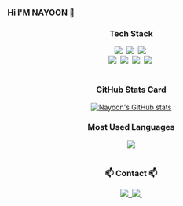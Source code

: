 ### Hi I'M NAYOON 👋

<h3 align="center">Tech Stack</h3>
<div align="center">
  <img src="https://img.shields.io/badge/Java-20232a.svg?style=for-the-badge&logo=java&logoColor=61DAFB" />&nbsp
  <img src="https://img.shields.io/badge/springboot-F7DF1E.svg?style=for-the-badge&logo=springboot&logoColor=6DB33F" />&nbsp
  <img src="https://img.shields.io/badge/python-20232a.svg?style=for-the-badge&logo=python&logoColor=3776AB" />&nbsp
</div>

<div align="center">
  <img src="https://img.shields.io/badge/redis-20232a.svg?style=for-the-badge&logo=redis&logoColor=FF4438" />&nbsp
  <img src="https://img.shields.io/badge/fluentd-3670A0?style=for-the-badge&logo=fluentd&logoColor=0E83C8" />&nbsp
  <img src="https://img.shields.io/badge/mysql-E34F26.svg?style=for-the-badge&logo=mysql&logoColor=4479A1" />&nbsp
  <img src="https://img.shields.io/badge/googlebigquery-3670A0.svg?style=for-the-badge&logo=googlebigquery&logoColor=669DF6" />&nbsp
</div>

<br>

<h3 align="center">GitHub Stats Card</h3>
<div align="center">
  <a href="https://github.com/anuraghazra/github-readme-stats">
    <img src="https://github-readme-stats.vercel.app/api?username=nayoon-kim" alt="Nayoon's GitHub stats" />
  </a>
</div>


<h3 align="center">Most Used Languages</h3>
<div align="center">
  <a href="https://github.com/anuraghazra/github-readme-stats">
    <img src="https://github-readme-stats.vercel.app/api/top-langs/?username=nayoon-kim" />
  </a>
</div>
<br>

<h3 align="center">📫 Contact 📫</h3>
<div align="center">
  <a href="https://velog.io/@oka1313">
    <img src="https://img.shields.io/badge/linkedin-1EBC8F?style=for-the-badge&logo=linkedin&logoColor=white" />&nbsp
  </a>
  <a href="nayoon.kim.0630@gmail.com">
    <img
      src="https://img.shields.io/badge/nayoon.kim.0630-D14836?style=for-the-badge&logo=gmail&logoColor=white"/>&nbsp
  </a>
</div>
